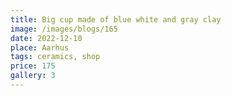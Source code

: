 ```yaml
---
title: Big cup made of blue white and gray clay
image: /images/blogs/165
date: 2022-12-10
place: Aarhus
tags: ceramics, shop
price: 175
gallery: 3
---
```

